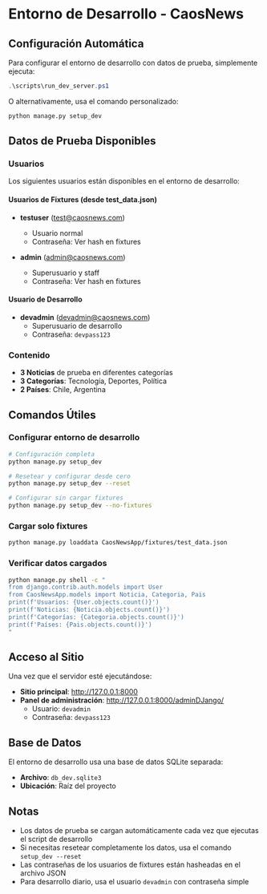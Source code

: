 # Entorno de Desarrollo - CaosNews

## Configuración Automática

Para configurar el entorno de desarrollo con datos de prueba, simplemente ejecuta:

```powershell
.\scripts\run_dev_server.ps1
```

O alternativamente, usa el comando personalizado:

```bash
python manage.py setup_dev
```

## Datos de Prueba Disponibles

### Usuarios
Los siguientes usuarios están disponibles en el entorno de desarrollo:

#### Usuarios de Fixtures (desde test_data.json)
- **testuser** (test@caosnews.com)
  - Usuario normal
  - Contraseña: Ver hash en fixtures

- **admin** (admin@caosnews.com)
  - Superusuario y staff
  - Contraseña: Ver hash en fixtures

#### Usuario de Desarrollo
- **devadmin** (devadmin@caosnews.com)
  - Superusuario de desarrollo
  - Contraseña: `devpass123`

### Contenido
- **3 Noticias** de prueba en diferentes categorías
- **3 Categorías**: Tecnología, Deportes, Política
- **2 Países**: Chile, Argentina

## Comandos Útiles

### Configurar entorno de desarrollo
```bash
# Configuración completa
python manage.py setup_dev

# Resetear y configurar desde cero
python manage.py setup_dev --reset

# Configurar sin cargar fixtures
python manage.py setup_dev --no-fixtures
```

### Cargar solo fixtures
```bash
python manage.py loaddata CaosNewsApp/fixtures/test_data.json
```

### Verificar datos cargados
```bash
python manage.py shell -c "
from django.contrib.auth.models import User
from CaosNewsApp.models import Noticia, Categoria, Pais
print(f'Usuarios: {User.objects.count()}')
print(f'Noticias: {Noticia.objects.count()}')
print(f'Categorías: {Categoria.objects.count()}')
print(f'Países: {Pais.objects.count()}')
"
```

## Acceso al Sitio

Una vez que el servidor esté ejecutándose:

- **Sitio principal**: http://127.0.0.1:8000
- **Panel de administración**: http://127.0.0.1:8000/adminDJango/
  - Usuario: `devadmin`
  - Contraseña: `devpass123`

## Base de Datos

El entorno de desarrollo usa una base de datos SQLite separada:
- **Archivo**: `db_dev.sqlite3`
- **Ubicación**: Raíz del proyecto

## Notas

- Los datos de prueba se cargan automáticamente cada vez que ejecutas el script de desarrollo
- Si necesitas resetear completamente los datos, usa el comando `setup_dev --reset`
- Las contraseñas de los usuarios de fixtures están hasheadas en el archivo JSON
- Para desarrollo diario, usa el usuario `devadmin` con contraseña simple
